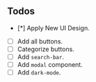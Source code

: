 ## Todos

- [*] Apply New UI Design.
- [ ] Add all buttons.
- [ ] Categorize buttons.
- [ ] Add `search-bar`.
- [ ] Add `modal` component.
- [ ] Add `dark-mode`.
